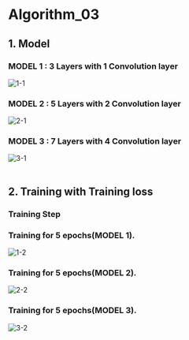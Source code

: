 # Algorithm_03

## 1. Model
### MODEL 1 : 3 Layers with 1 Convolution layer
![1-1](https://user-images.githubusercontent.com/48177222/82552252-b8737800-9b9c-11ea-96d6-0b35431edfbe.PNG)
### MODEL 2 : 5 Layers with 2 Convolution layer
![2-1](https://user-images.githubusercontent.com/48177222/82552263-bad5d200-9b9c-11ea-8e09-1ce5564c4807.PNG)
### MODEL 3 : 7 Layers with 4 Convolution layer
![3-1](https://user-images.githubusercontent.com/48177222/82552271-bc9f9580-9b9c-11ea-865b-c9a18829f27e.PNG)
<br><br/>
## 2. Training with Training loss
### Training Step
### Training for 5 epochs(MODEL 1).
![1-2](https://user-images.githubusercontent.com/48177222/82552255-b90c0e80-9b9c-11ea-832d-040adda6e53f.PNG)
### Training for 5 epochs(MODEL 2).
![2-2](https://user-images.githubusercontent.com/48177222/82552264-bb6e6880-9b9c-11ea-99e4-516fdd939dc3.PNG)
### Training for 5 epochs(MODEL 3).
![3-2](https://user-images.githubusercontent.com/48177222/82552272-bd382c00-9b9c-11ea-912f-ca154598f5e2.PNG)
<br><br/>
